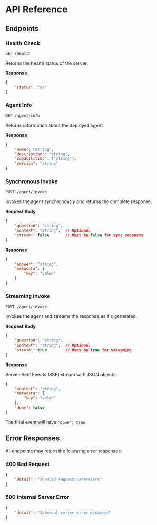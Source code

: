 # API Reference

## Endpoints

### Health Check

```http
GET /health
```

Returns the health status of the server.

**Response**

```json
{
    "status": "ok"
}
```

### Agent Info

```http
GET /agent/info
```

Returns information about the deployed agent.

**Response**

```json
{
    "name": "string",
    "description": "string",
    "capabilities": ["string"],
    "version": "string"
}
```

### Synchronous Invoke

```http
POST /agent/invoke
```

Invokes the agent synchronously and returns the complete response.

**Request Body**

```json
{
    "question": "string",
    "context": "string",  // Optional
    "stream": false       // Must be false for sync requests
}
```

**Response**

```json
{
    "answer": "string",
    "metadata": {
        "key": "value"
    }
}
```

### Streaming Invoke

```http
POST /agent/invoke
```

Invokes the agent and streams the response as it's generated.

**Request Body**

```json
{
    "question": "string",
    "context": "string",  // Optional
    "stream": true        // Must be true for streaming
}
```

**Response**

Server-Sent Events (SSE) stream with JSON objects:

```json
{
    "content": "string",
    "metadata": {
        "key": "value"
    },
    "done": false
}
```

The final event will have `"done": true`.

## Error Responses

All endpoints may return the following error responses:

### 400 Bad Request

```json
{
    "detail": "Invalid request parameters"
}
```

### 500 Internal Server Error

```json
{
    "detail": "Internal server error occurred"
}
``` 